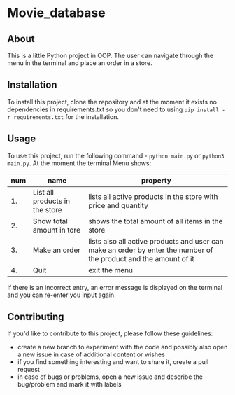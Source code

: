 # Movie_database
## About 

This is a little Python project in OOP. The user can navigate through the menu in the terminal and place an order in a store. 

## Installation

To install this project, clone the repository and at the moment it exists no dependencies in requirements.txt so you don't need to using `pip install -r requirements.txt` for the installation.

## Usage

To use this project, run the following command - `python main.py` or `python3 main.py`. 
At the moment the terminal Menu shows: 

| num | name | property |
| --- | --- | --- |
| 1. |    List all products in the store | lists all active products in the store with price and quantity |
| 2. |    Show total amount in tore      | shows the total amount of all items in the store |
| 3. |    Make an order                  | lists also all active products and user can make an order by enter the number of the product and the amount of it |
| 4. |    Quit                           | exit the menu |

If there is an incorrect entry, an error message is displayed on the terminal and you can re-enter you input again.

## Contributing

If you'd like to contribute to this project, please follow these guidelines:
-   create a new branch to experiment with the code and possibly also open a new issue in case of additional content or wishes
-   if you find something interesting and want to share it, create a pull request
-   in case of bugs or problems, open a new issue and describe the bug/problem and mark it with labels
